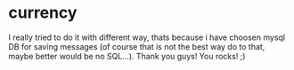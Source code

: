 # currency

I really tried to do it with different way, thats because i have choosen mysql DB for saving messages (of course that is not the best way do to that, maybe better would be no SQL...). Thank you guys! You rocks! ;)
